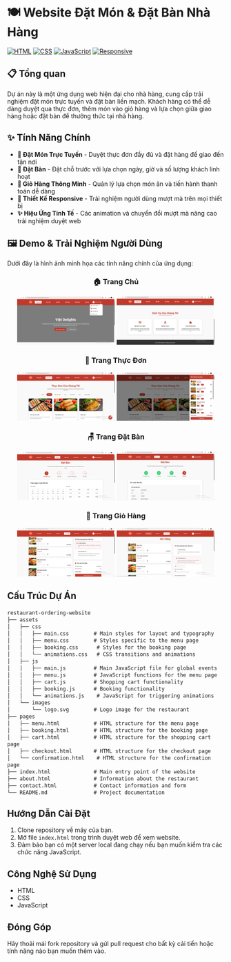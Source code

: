 # 🍽️ Website Đặt Món & Đặt Bàn Nhà Hàng

[![HTML](https://img.shields.io/badge/HTML-5-orange)](https://www.w3.org/html/)
[![CSS](https://img.shields.io/badge/CSS-3-blue)](https://www.w3.org/Style/CSS/)
[![JavaScript](https://img.shields.io/badge/JavaScript-ES6-yellow)](https://www.ecma-international.org/ecma-262/)
[![Responsive](https://img.shields.io/badge/Responsive-Yes-green)](https://en.wikipedia.org/wiki/Responsive_web_design)

## 📋 Tổng quan
Dự án này là một ứng dụng web hiện đại cho nhà hàng, cung cấp trải nghiệm đặt món trực tuyến và đặt bàn liền mạch. Khách hàng có thể dễ dàng duyệt qua thực đơn, thêm món vào giỏ hàng và lựa chọn giữa giao hàng hoặc đặt bàn để thưởng thức tại nhà hàng.

## ✨ Tính Năng Chính

- **🛒 Đặt Món Trực Tuyến** - Duyệt thực đơn đầy đủ và đặt hàng để giao đến tận nơi
- **📅 Đặt Bàn** - Đặt chỗ trước với lựa chọn ngày, giờ và số lượng khách linh hoạt
- **🧺 Giỏ Hàng Thông Minh** - Quản lý lựa chọn món ăn và tiến hành thanh toán dễ dàng
- **📱 Thiết Kế Responsive** - Trải nghiệm người dùng mượt mà trên mọi thiết bị
- **✨ Hiệu Ứng Tinh Tế** - Các animation và chuyển đổi mượt mà nâng cao trải nghiệm duyệt web

## 🖼️ Demo & Trải Nghiệm Người Dùng

Dưới đây là hình ảnh minh họa các tính năng chính của ứng dụng:

<div align="center">

### 🏠 Trang Chủ
<p>
  <img src="restaurant-ordering-website/assets/images/Demo/home1.png" alt="Trang Chủ - Giao diện chính" width="45%" />
  <img src="restaurant-ordering-website/assets/images/Demo/home2.png" alt="Trang Chủ - Phần giới thiệu" width="45%" />
</p>

### 🍔 Trang Thực Đơn
<p>
  <img src="restaurant-ordering-website/assets/images/Demo/menu1.png" alt="Trang Thực Đơn - Danh sách món" width="45%" />
  <img src="restaurant-ordering-website/assets/images/Demo/menu2.png" alt="Trang Thực Đơn - Chi tiết món" width="45%" />
</p>

### 🪑 Trang Đặt Bàn
<p>
  <img src="restaurant-ordering-website/assets/images/Demo/booking1.png" alt="Trang Đặt Bàn - Chọn ngày giờ" width="45%" />
  <img src="restaurant-ordering-website/assets/images/Demo/booking2.png" alt="Trang Đặt Bàn - Chọn bàn" width="45%" />
</p>

### 🛒 Trang Giỏ Hàng
<p>
  <img src="restaurant-ordering-website/assets/images/Demo/cart1.png" alt="Trang Giỏ Hàng - Danh sách món" width="45%" />
  <img src="restaurant-ordering-website/assets/images/Demo/cart2.png" alt="Trang Giỏ Hàng - Thông tin giao hàng" width="45%" />
</p>

</div>

## Cấu Trúc Dự Án

```
restaurant-ordering-website
├── assets
│   ├── css
│   │   ├── main.css        # Main styles for layout and typography
│   │   ├── menu.css        # Styles specific to the menu page
│   │   ├── booking.css      # Styles for the booking page
│   │   └── animations.css   # CSS transitions and animations
│   ├── js
│   │   ├── main.js         # Main JavaScript file for global events
│   │   ├── menu.js         # JavaScript functions for the menu page
│   │   ├── cart.js         # Shopping cart functionality
│   │   ├── booking.js      # Booking functionality
│   │   └── animations.js    # JavaScript for triggering animations
│   └── images
│       └── logo.svg        # Logo image for the restaurant
├── pages
│   ├── menu.html           # HTML structure for the menu page
│   ├── booking.html        # HTML structure for the booking page
│   ├── cart.html           # HTML structure for the shopping cart page
│   ├── checkout.html       # HTML structure for the checkout page
│   └── confirmation.html    # HTML structure for the confirmation page
├── index.html              # Main entry point of the website
├── about.html              # Information about the restaurant
├── contact.html            # Contact information and form
└── README.md               # Project documentation
```

## Hướng Dẫn Cài Đặt

1. Clone repository về máy của bạn.
2. Mở file `index.html` trong trình duyệt web để xem website.
3. Đảm bảo bạn có một server local đang chạy nếu bạn muốn kiểm tra các chức năng JavaScript.

## Công Nghệ Sử Dụng

- HTML
- CSS
- JavaScript

## Đóng Góp

Hãy thoải mái fork repository và gửi pull request cho bất kỳ cải tiến hoặc tính năng nào bạn muốn thêm vào.
